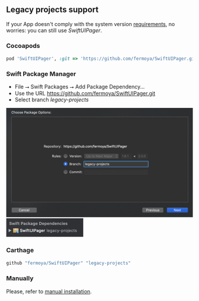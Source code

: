 ## Legacy projects support
If your App doesn't comply with the system version [requirements](/README.md#requirements), no worries: you can still use _SwiftUIPager_.

### Cocoapods
```ruby
pod 'SwiftUIPager', :git => 'https://github.com/fermoya/SwiftUIPager.git', :branch => 'legacy-projects'
```

### Swift Package Manager
* File ⭢ Swift Packages ⭢ Add Package Dependency...
* Use the URL https://github.com/fermoya/SwiftUIPager.git
* Select branch _legacy-projects_

<img src="/resources/installation/legacy-spm-1.png" alt="Legacy projects with SPM" width="728" />
<img src="/resources/installation/legacy-spm-2.png" alt="Legacy projects with SPM" width="208" />

### Carthage
```swift
github "fermoya/SwiftUIPager" "legacy-projects"

```

### Manually
Please, refer to [manual installation](/README.md#manually).

